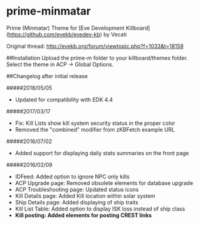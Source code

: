 # prime-minmatar
Prime (Minmatar) Theme for [Eve Development Killboard] (https://github.com/evekb/evedev-kb) by Vecati

Original thread: http://evekb.org/forum/viewtopic.php?f=1033&t=18159


##Installation
Upload the prime-m folder to your killboard/themes folder. Select the theme in ACP -> Global Options.


##Changelog after initial release

#####2018/05/05

* Updated for compatibility with EDK 4.4

#####2017/03/17

* Fix: Kill Lists show kill system security status in the proper color
* Removed the "combined" modifier from zKBFetch example URL

#####2016/07/02

* Added support for displaying daily stats summaries on the front page

#####2016/02/09

* IDFeed: Added option to ignore NPC only kills
* ACP Upgrade page: Removed obsolete elements for database upgrade
* ACP Troubleshooting page: Updated status icons
* Kill Details page: Added Kill location within solar system
* Ship Details page: Added displaying of ship traits
* Kill List Table: Added option to display ISK loss instead of ship class
* **Kill posting: Added elements for posting CREST links**
